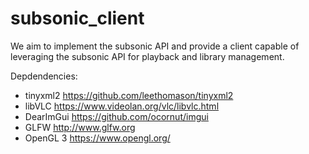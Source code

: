# subsonic_client

We aim to implement the subsonic API and provide a client capable of leveraging the subsonic API for playback and library management.

Depdendencies:
  * tinyxml2 https://github.com/leethomason/tinyxml2
  * libVLC https://www.videolan.org/vlc/libvlc.html
  * DearImGui https://github.com/ocornut/imgui
  * GLFW http://www.glfw.org
  * OpenGL 3 https://www.opengl.org/
